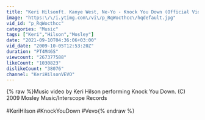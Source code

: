 ```yaml
---
title: "Keri Hilsonft. Kanye West, Ne-Yo - Knock You Down (Official Video)"
image: "https:\/\/i.ytimg.com\/vi\/p_RqWocthcc\/hqdefault.jpg"
vid_id: "p_RqWocthcc"
categories: "Music"
tags: ["Keri","Hilson","Mosley"]
date: "2021-09-10T04:36:06+03:00"
vid_date: "2009-10-05T12:53:20Z"
duration: "PT4M46S"
viewcount: "267377588"
likeCount: "1030823"
dislikeCount: "38076"
channel: "KeriHilsonVEVO"
---
```

{% raw %}Music video by Keri Hilson performing Knock You Down. (C) 2009 Mosley Music/Interscope Records<br /><br />#KeriHilson #KnockYouDown #Vevo{% endraw %}
